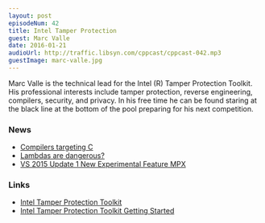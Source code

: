 ```yaml
---
layout: post
episodeNum: 42
title: Intel Tamper Protection
guest: Marc Valle
date: 2016-01-21
audioUrl: http://traffic.libsyn.com/cppcast/cppcast-042.mp3
guestImage: marc-valle.jpg
---
```


Marc Valle is the technical lead for the Intel (R) Tamper Protection
Toolkit.  His professional interests include tamper protection,
reverse engineering, compilers, security, and privacy.  In his free
time he can be found staring at the black line at the bottom of the
pool preparing for his next competition.

### News ###

 - [Compilers targeting C](https://github.com/dbohdan/compilers-targeting-c)
 - [Lambdas are dangerous?](https://www.reddit.com/r/cpp/comments/40lm8o/lambdas_are_dangerous/)
 - [VS 2015 Update 1 New Experimental Feature MPX](http://blogs.msdn.com/b/vcblog/archive/2016/01/20/visual-studio-2015-update-1-new-experimental-feature-mpx.aspx)

### Links ###

 - [Intel Tamper Protection Toolkit](https://software.intel.com/tamper-protection)
 - [Intel Tamper Protection Toolkit Getting Started](https://software.intel.com/videos/intel-tamper-protection-toolkit-getting-started)
